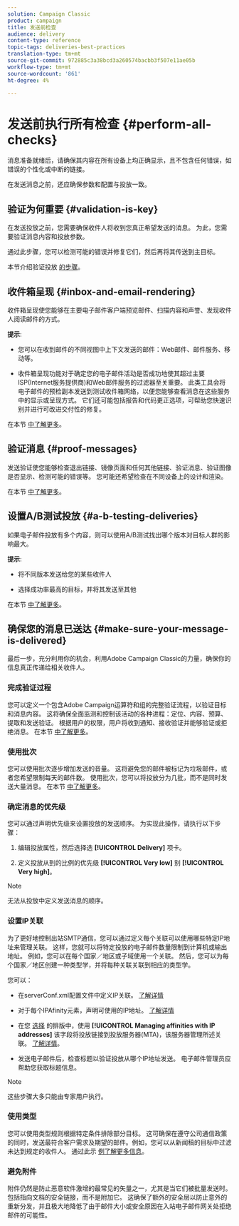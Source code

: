 ```yaml
---
solution: Campaign Classic
product: campaign
title: 发送前检查
audience: delivery
content-type: reference
topic-tags: deliveries-best-practices
translation-type: tm+mt
source-git-commit: 972885c3a38bcd3a260574bacbb3f507e11ae05b
workflow-type: tm+mt
source-wordcount: '861'
ht-degree: 4%

---
```



# 发送前执行所有检查 {#perform-all-checks}

消息准备就绪后，请确保其内容在所有设备上均正确显示，且不包含任何错误，如错误的个性化或中断的链接。

在发送消息之前，还应确保参数和配置与投放一致。

## 验证为何重要 {#validation-is-key}

在发送投放之前，您需要确保收件人将收到您真正希望发送的消息。 为此，您需要验证消息内容和投放参数。

通过此步骤，您可以检测可能的错误并修复它们，然后再将其传送到主目标。

本节介绍验证投放 [的步骤](../../delivery/using/steps-validating-the-delivery.md)。

## 收件箱呈现 {#inbox-and-email-rendering}

收件箱呈现使您能够在主要电子邮件客户端预览邮件、扫描内容和声誉、发现收件人阅读邮件的方式。

**提示**:

* 您可以在收到邮件的不同视图中上下文发送的邮件：Web邮件、邮件服务、移动等。

* 收件箱呈现功能对于确定您的电子邮件活动是否成功地使其超过主要ISP(Internet服务提供商)和Web邮件服务的过滤器至关重要。 此类工具会将电子邮件的预检副本发送到测试收件箱网络，以便您能够查看消息在这些服务中的显示或呈现方式。 它们还可能包括报告和代码更正选项，可帮助您快速识别并进行可改进交付性的修复。

在本节 [中了解更多](../../delivery/using/inbox-rendering.md)。

## 验证消息 {#proof-messages}

发送验证使您能够检查退出链接、镜像页面和任何其他链接、验证消息、验证图像是否显示、检测可能的错误等。 您可能还希望检查在不同设备上的设计和渲染。

在本节 [中了解更多](../../delivery/using/steps-validating-the-delivery.md#sending-a-proof)。

## 设置A/B测试投放 {#a-b-testing-deliveries}

如果电子邮件投放有多个内容，则可以使用A/B测试找出哪个版本对目标人群的影响最大。

**提示**:

* 将不同版本发送给您的某些收件人

* 选择成功率最高的目标，并将其发送至其他

在本节 [中了解更多](../../workflow/using/a-b-testing.md)。

## 确保您的消息已送达 {#make-sure-your-message-is-delivered}

最后一步，充分利用你的机会，利用Adobe Campaign Classic的力量，确保你的信息真正传递给相关收件人。

### 完成验证过程

您可以定义一个包含Adobe Campaign运算符和组的完整验证流程，以验证目标和消息内容。 这将确保全面监测和控制该活动的各种进程：定位、内容、预算、提取和发送验证。 根据用户的权限，用户将收到通知、接收验证并能够验证或拒绝消息。 在本节 [中了解更多](../../campaign/using/marketing-campaign-approval.md#approval-process)。

### 使用批次

您可以使用批次逐步增加发送的音量。 这将避免您的邮件被标记为垃圾邮件，或者您希望限制每天的邮件数。 使用批次，您可以将投放分为几批，而不是同时发送大量消息。 在本节 [中了解更多](../../delivery/using/steps-sending-the-delivery.md#sending-using-multiple-waves)。

### 确定消息的优先级

您可以通过声明优先级来设置投放的发送顺序。 为实现此操作，请执行以下步骤：

1. 编辑投放属性，然后选择选 **[!UICONTROL Delivery]** 项卡。

1. 定义投放从到的比例的优先级 **[!UICONTROL Very low]** 别 **[!UICONTROL Very high]**。

>[!NOTE]
>
>无法从投放中定义发送消息的顺序。

### 设置IP关联

为了更好地控制出站SMTP通信，您可以通过定义每个关联可以使用哪些特定IP地址来管理关联。 这样，您就可以将特定投放的电子邮件数量限制到计算机或输出地址。 例如，您可以在每个国家／地区或子域使用一个关联。 然后，您可以为每个国家／地区创建一种类型学，并将每种关联关联到相应的类型学。

您可以：

* 在serverConf.xml配置文件中定义IP关联。 [了解详情](../../installation/using/configuring-campaign-server.md#managing-outbound-smtp-traffic-with-affinities)

* 对于每个IPAfinity元素，声明可使用的IP地址。 [了解详情](../../installation/using/email-deliverability.md#list-of-ip-addresses-to-use)

* 在您 [选择](../../campaign/using/about-campaign-typologies.md) 的排版中，使用 **[!UICONTROL Managing affinities with IP addresses]** 该字段将投放链接到投放服务器(MTA)，该服务器管理所述关联。 [了解详情](../../campaign/using/applying-rules.md#control-outgoing-smtp-traffic)。

* 发送电子邮件后，检查标题以验证投放从哪个IP地址发送。 电子邮件管理员应帮助您获取标题信息。

>[!NOTE]
>
>这些步骤大多只能由专家用户执行。

### 使用类型

您可以使用类型规则根据特定条件排除部分目标。 这可确保在遵守公司通信政策的同时，发送最符合客户需求及期望的邮件。例如，您可以从新闻稿的目标中过滤未达到规定的收件人。 通过此示 [例了解更多信息](../../campaign/using/filtering-rules.md)。

### 避免附件

附件仍然是防止恶意软件激增的最常见的矢量之一，尤其是当它们被批量发送时。 包括指向文档的安全链接，而不是附加它。 这确保了额外的安全层以防止意外的重新分发，并且极大地降低了由于邮件大小或安全原因在入站电子邮件网关处拒绝邮件的可能性。
